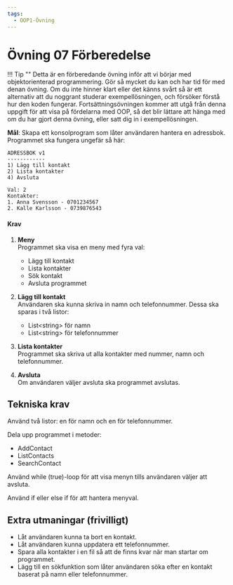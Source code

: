 ```yaml
---
tags:
  - OOP1-Övning
---
```


# Övning 07 Förberedelse

!!! Tip ""
    Detta är en förberedande övning inför att vi börjar med objektorienterad programmering. Gör så mycket du kan och har tid för med denan övning. Om du inte hinner klart eller det känns svårt så är ett alternativ att du noggrant studerar exempellösningen, och försöker förstå hur den koden fungerar. Fortsättningsövningen kommer att utgå från denna uppgift för att visa på fördelarna med OOP, så det blir lättare att hänga med om du har gjort denna övning, eller satt dig in i exempellösningen.

**Mål**: Skapa ett konsolprogram som låter användaren hantera en adressbok. Programmet ska fungera ungefär så här:

```
ADRESSBOK v1
------------
1) Lägg till kontakt
2) Lista kontakter
4) Avsluta

Val: 2
Kontakter:
1. Anna Svensson - 0701234567
2. Kalle Karlsson - 0739876543
```

#### Krav

1. **Meny**   
Programmet ska visa en meny med fyra val:
    * Lägg till kontakt
    * Lista kontakter
    * Sök kontakt
    * Avsluta programmet

2. **Lägg till kontakt**   
Användaren ska kunna skriva in namn och telefonnummer. Dessa ska sparas i två listor:
    * List<string\> för namn
    * List<string\> för telefonnummer

3. **Lista kontakter**  
Programmet ska skriva ut alla kontakter med nummer, namn och telefonnummer.

4. **Avsluta**  
Om användaren väljer avsluta ska programmet avslutas.

## Tekniska krav

Använd två listor: en för namn och en för telefonnummer.

Dela upp programmet i metoder:

* AddContact
* ListContacts
* SearchContact

Använd while (true)-loop för att visa menyn tills användaren väljer att avsluta.

Använd if eller else if för att hantera menyval.

## Extra utmaningar (frivilligt)

* Låt användaren kunna ta bort en kontakt.
* Låt användaren kunna uppdatera ett telefonnummer.
* Spara alla kontakter i en fil så att de finns kvar när man startar om programmet.
* Lägg till en sökfunktion som låter användaren söka efter en kontakt baserat på namn eller telefonnummer.